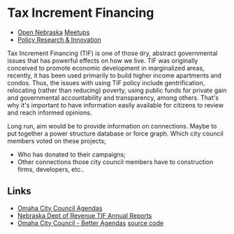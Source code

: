 # Tax Increment Financing

* [Open Nebraska](http://opennebraska.io) [Meetups](http://www.meetup.com/Open-Nebraska-Meetup/)
* [Policy Research & Innovation](http://www.prineb.org)

Tax Increment Financing (TIF) is one of those dry, abstract governmental
issues that has powerful effects on how we live. TIF was originally conceived
to promote economic development in marginalized areas, recently, it has been
used primarily to build higher income apartments and condos. Thus, the issues
with using TIF policy include gentrification, relocating (rather than
reducing) poverty, using public funds for private gain and governmental
accountability and transparency, among others. That's why it's important to
have information easily available for citizens to review and reach informed
opinions.

Long run, aim would be to provide information on connections. Maybe to put
together a power structure database or force graph.  Which city council
members voted on these projects;

* Who has donated to their campaigns; 
* Other connections those city council members have to construction firms, developers, etc..

## Links

* [Omaha City Council Agendas](http://www.cityofomaha.org/cityclerk/city-council/agendas)
* [Nebraska Dept of Revenue TIF Annual Reports](http://www.revenue.nebraska.gov/PAD/research/tif_reports.html)
* [Omaha City Council - Better Agendas](http://agendas.dataomaha.com/) [source code](https://github.com/mattdsteele/hackomaha-council-agendas)


